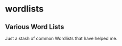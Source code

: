 # wordlists
Various Word Lists
-----------------------

Just a stash of common Wordlists that have helped me.
